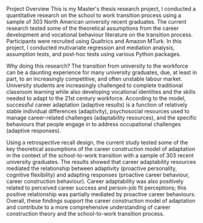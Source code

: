 Project Overview
This is my Master's thesis research project, I conducted a quantitative research on the school to work transition process using a sample of 303 North American university recent graduates. The current research tested some of the theoretical assumptions from the career development and vocational behaviour literature on the transition process. Participants were recruited using Qualtrics and Amazon MTurk. In this project, I conducted mutivariate regression and mediation analysis, assumption tests, and post-hoc tests using various Python packages.

Why doing this research?
The transition from university to the workforce can be a daunting experience for many university graduates, due, at least in part, to an increasingly competitive, and often unstable labour market. University students are increasingly challenged to complete traditional classroom learning while also developing vocational identities and the skills needed to adapt to the 21st century workforce. According to the model, successful career adaptation (adaptive results) is a function of relatively stable individual differences (adaptivity), psychosocial resources used to manage career-related challenges (adaptability resources), and the specific behaviours that people engage in to address occupational challenges (adaptive responses).

Using a retrospective recall design, the current study tested some of the key theoretical assumptions of the career construction model of adaptation in the context of the school-to-work transition with a sample of 303 recent university graduates. The results showed that career adaptability resources mediated the relationship between adaptivity (proactive personality, cognitive flexibility) and adapting responses (proactive career behaviour, career construction behaviour). Career adaptability was also positively related to perceived career success and person-job fit perceptions; this positive relationship was partially mediated by proactive career behaviours. Overall, these findings support the career construction model of adaptation and contribute to a more comprehensive understanding of career construction theory and the school-to-work transition process.
